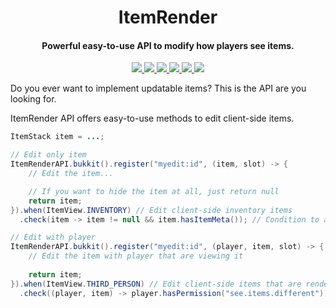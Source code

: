 <h1 align="center">ItemRender</h1>

<h4 align="center">Powerful easy-to-use API to modify how players see items.</h4>

<p align="center">
    <a href="https://saic.one/discord">
        <img src="https://img.shields.io/discord/974288218839191612.svg?style=flat-square&label=discord&logo=discord&logoColor=white&color=7289da"/>
    </a>
    <a href="https://www.codefactor.io/repository/github/saicone/itemrender">
        <img src="https://www.codefactor.io/repository/github/saicone/itemrender/badge?style=flat-square"/>
    </a>
    <a href="https://github.com/saicone/itemrender">
        <img src="https://img.shields.io/github/languages/code-size/saicone/itemrender?logo=github&logoColor=white&style=flat-square"/>
    </a>
    <a href="https://jitpack.io/#com.saicone/itemrender">
        <img src="https://jitpack.io/v/com.saicone/itemrender.svg?style=flat-square"/>
    </a>
    <a href="https://javadoc.saicone.com/itemrender/overview-summary.html">
        <img src="https://img.shields.io/badge/JavaDoc-Online-green?style=flat-square"/>
    </a>
    <a href="https://docs.saicone.com/itemrender/">
        <img src="https://img.shields.io/badge/Saicone-itemrender%20Wiki-3b3bb0?logo=github&logoColor=white&style=flat-square"/>
    </a>
</p>

Do you ever want to implement updatable items? This is the API are you looking for.

ItemRender API offers easy-to-use methods to edit client-side items.

```java
ItemStack item = ...;

// Edit only item
ItemRenderAPI.bukkit().register("myedit:id", (item, slot) -> {
    // Edit the item...

    // If you want to hide the item at all, just return null
    return item;
}).when(ItemView.INVENTORY) // Edit client-side inventory items
  .check(item -> item != null && item.hasItemMeta()); // Condition to apply an edit

// Edit with player
ItemRenderAPI.bukkit().register("myedit:id", (player, item, slot) -> {
    // Edit the item with player that are viewing it
    
    return item;
}).when(ItemView.THIRD_PERSON) // Edit client-side items that are rendered by other players
  .check((player, item) -> player.hasPermission("see.items.different")); // Condition to apply an edit, also compatible with player argument
```